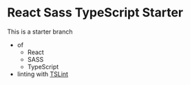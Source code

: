 # React Sass TypeScript Starter

This is a starter branch

* of
  * React
  * SASS
  * TypeScript
* linting with [TSLint](https://github.com/palantir/tslint)
